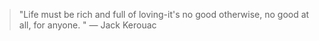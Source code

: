 > "Life must be rich and full of loving-it's no good otherwise, no good at all, for anyone.  " — Jack Kerouac
